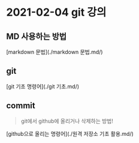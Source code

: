 #  2021-02-04 git 강의



## MD 사용하는 방법

[markdown 문법](./markdown 문법.md/)

## git 

[git 기초 명령어](./git 기초.md/)

## commit

> git에서 github에 올리거나 삭제하는 방법!

[github으로 올리는 명령어](./원격 저장소 기초 활용.md/)


